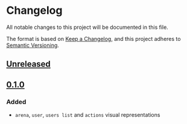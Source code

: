 # Changelog

All notable changes to this project will be documented in this file.

The format is based on [Keep a Changelog](https://keepachangelog.com/en/1.0.0/),
and this project adheres to [Semantic Versioning](https://semver.org/spec/v2.0.0.html).

## [Unreleased]

## [0.1.0]

### Added

- `arena`, `user`, `users list` and `actions` visual representations

[Unreleased]: https://github.com/vikian050194/tacktick-client/compare/v0.1.0...HEAD
[0.1.0]: https://github.com/vikian050194/tacktick-client/releases/tag/v0.1.0
